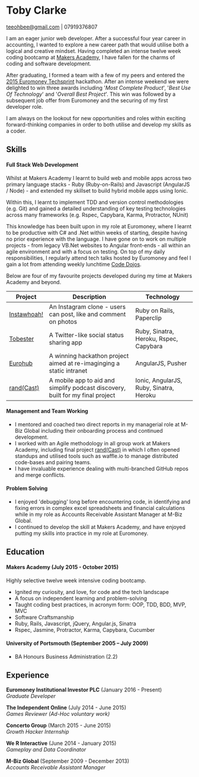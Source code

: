 # Toby Clarke
teeohbee@gmail.com | 07919376807

I am an eager junior web developer. After a successful four year career in accounting, I wanted to explore a new career path that would utilise both a logical and creative mindset. Having completed an intense twelve week coding bootcamp at [Makers Academy](http://www.makersacademy.com/), I have fallen for the charms of coding and software development.

After graduating, I formed a team with a few of my peers and entered the [2015 Euromoney Techsprint](http://graduates.euromoneyplc.com/techsprint-2015/) hackathon. After an intense weekend we were delighted to win three awards including '_Most Complete Product_', '_Best Use Of Technology_' and '_Overall Best Project_'. This win was followed by a subsequent job offer from Euromoney and the securing of my first developer role.

I am always on the lookout for new opportunities and roles within exciting forward-thinking companies in order to both utilise and develop my skills as a coder.

## Skills

#### Full Stack Web Development

Whilst at Makers Academy I learnt to build web and mobile apps across two primary language stacks - Ruby (Ruby-on-Rails) and Javascript (AngularJS / Node) - and extended my skillset to build hybrid mobile apps using Ionic.

Within this, I learnt to implement TDD and version control methodologies (e.g. Git) and gained a detailed understanding of key testing technologies across many frameworks (e.g. Rspec, Capybara, Karma, Protractor, NUnit)

This knowledge has been built upon in my role at Euromoney, where I learnt to be productive with C# and .Net within weeks of starting, despite having no prior experience with the language. I have gone on to work on multiple projects - from legacy VB.Net websites to Angular front-ends - all within an agile environment and with a focus on testing. On top of my daily responsibilities, I regularly attend tech talks hosted by Euromoney and feel I gain a lot from attending weekly lunchtime [Code Dojos](https://github.com/Teeohbee/code-dojos).

Below are four of my favourite projects developed during my time at Makers Academy and beyond.

| Project  | Description  | Technology  |
|---|---|---|
| [Instawhoah!](https://github.com/Teeohbee/instagram-challenge) | An Instagram clone - users can post, like and comment on photos  | Ruby on Rails, Paperclip  |
| [Tobester](https://github.com/Teeohbee/chitter-challenge)  | A Twitter-like social status sharing app  | Ruby, Sinatra, Heroku, Rspec, Capybara  |
| [Eurohub](https://github.com/emily-jane/EuroHub)  |  A winning hackathon project aimed at re-imaginging a static intranet | AngularJS, Pusher  |
| [rand(Cast)](https://github.com/ShuflCast/randCast)  | A mobile app to aid and simplify podcast discovery, built for my final project  | Ionic, AngularJS, Ruby, Sinatra, Heroku  |

#### Management and Team Working
- I mentored and coached two direct reports in my managerial role at M-Biz Global including their onboarding process and continued development.
- I worked with an Agile methodology in all group work at Makers Academy, including final project [rand(Cast)](https://github.com/ShuflCast/randCast) in which I often opened standups and utilised tools such as waffle.io to manage distributed code-bases and pairing teams.
- I have invaluable experience dealing with multi-branched GitHub repos and merge conflicts.

#### Problem Solving
- I enjoyed 'debugging' long before encountering code, in identifying and fixing errors in complex excel spreadsheets and financial calculations while in my role as Accounts Receivable Assistant Manager at M-Biz Global.
- I continued to develop the skill at Makers Academy, and have enjoyed putting my skills into practice in my role at Euromoney.

## Education

#### Makers Academy (July 2015 - October 2015)
Highly selective twelve week intensive coding bootcamp.

- Ignited my curiosity, and love, for code and the tech landscape
- A focus on independent learning and problem-solving
- Taught coding best practices, in acronym form: OOP, TDD, BDD, MVP, MVC
- Software Craftsmanship
- Ruby, Rails, Javascript, jQuery, Angular.js, Sinatra
- Rspec, Jasmine, Protractor, Karma, Capybara, Cucumber

#### University of Portsmouth (September 2005 – July 2009)

* BA Honours Business Administration (2.2)

## Experience

**Euromoney Institutional Investor PLC** (January 2016 - Present)  
*Graduate Developer*

**The Independent Online** (July 2014 - June 2015)  
*Games Reviewer (Ad-Hoc voluntary work)*

**Concerto Group** (March 2015 - June 2015)   
*Growth Hacker Internship*

**We R Interactive** (June 2014 - January 2015)   
*Gameplay and Data Coordinator*

**M-Biz Global** (September 2009 - December 2013)    
*Accounts Receivable Assistant Manager*  
